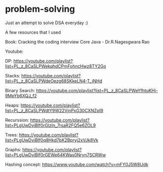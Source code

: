 # problem-solving

Just an attempt to solve DSA everyday :)

A few resources that I used

Book: Cracking the coding interview
Core Java - Dr.R.Nagesgwara Rao

Youtube:

DP: https://youtube.com/playlist?list=PL_z_8CaSLPWekqhdCPmFohncHwz8TY2Go

Stacks: https://youtube.com/playlist?list=PL_z_8CaSLPWdeOezg68SKkeLN4-T_jNHd

Binary Search: https://youtube.com/playlist?list=PL_z_8CaSLPWeYfhtuKHj-9MpYb6XQJ_f2

Heaps: https://youtube.com/playlist?list=PL_z_8CaSLPWdtY9W22VjnPxG30CXNZpI9

Recurssion: https://youtube.com/playlist?list=PLgUwDviBIf0rGlzIn_7rsaR2FQ5e6ZOL9

Trees: https://youtube.com/playlist?list=PLgUwDviBIf0q8Hkd7bK2Bpryj2xVJk8Vk

Graphs: https://youtube.com/playlist?list=PLgUwDviBIf0rGEWe64KWas0Nryn7SCRWw

Hashing concept: https://www.youtube.com/watch?v=mFY0J5W8Udk 
